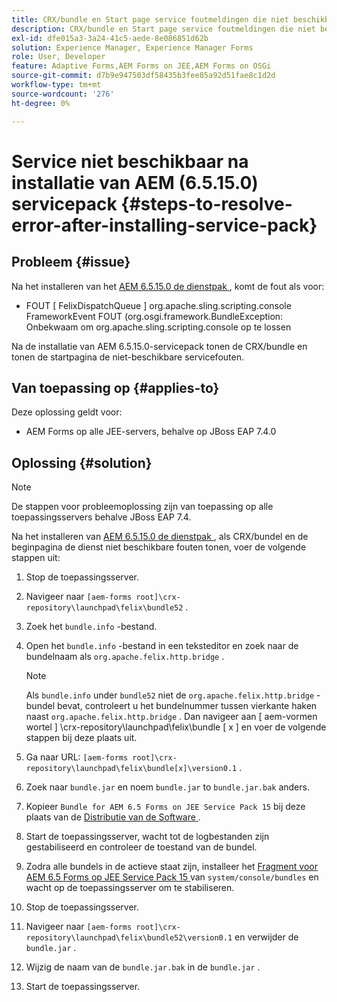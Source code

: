 ```yaml
---
title: CRX/bundle en Start page service foutmeldingen die niet beschikbaar zijn zodra het laatste 6.5.15.0-servicepakket is geïnstalleerd
description: CRX/bundle en Start page service foutmeldingen die niet beschikbaar zijn zodra het laatste 6.5.15.0-servicepakket is geïnstalleerd
exl-id: dfe015a3-3a24-41c5-aede-8e086851d62b
solution: Experience Manager, Experience Manager Forms
role: User, Developer
feature: Adaptive Forms,AEM Forms on JEE,AEM Forms on OSGi
source-git-commit: d7b9e947503df58435b3fee85a92d51fae8c1d2d
workflow-type: tm+mt
source-wordcount: '276'
ht-degree: 0%

---
```


# Service niet beschikbaar na installatie van AEM (6.5.15.0) servicepack {#steps-to-resolve-error-after-installing-service-pack}

## Probleem {#issue}

Na het installeren van het [ AEM 6.5.15.0 de dienstpak ](https://experience.adobe.com/#/downloads/content/software-distribution/en/aem.html?package=/content/software-distribution/en/details.html/content/dam/aem/public/adobe/packages/cq650/servicepack/aem-service-pkg-6.5.15.0.zip), komt de fout als voor:
* FOUT [ FelixDispatchQueue ] org.apache.sling.scripting.console FrameworkEvent FOUT (org.osgi.framework.BundleException: Onbekwaam om org.apache.sling.scripting.console op te lossen

Na de installatie van AEM 6.5.15.0-servicepack tonen de CRX/bundle en tonen de startpagina de niet-beschikbare servicefouten.

## Van toepassing op {#applies-to}

Deze oplossing geldt voor:
* AEM Forms op alle JEE-servers, behalve op JBoss EAP 7.4.0

## Oplossing {#solution}

>[!NOTE]
>
>De stappen voor probleemoplossing zijn van toepassing op alle toepassingsservers behalve JBoss EAP 7.4.

Na het installeren van [ AEM 6.5.15.0 de dienstpak ](https://experience.adobe.com/#/downloads/content/software-distribution/en/aem.html?package=/content/software-distribution/en/details.html/content/dam/aem/public/adobe/packages/cq650/servicepack/aem-service-pkg-6.5.15.0.zip), als CRX/bundel en de beginpagina de dienst niet beschikbare fouten tonen, voer de volgende stappen uit:

1. Stop de toepassingsserver.
1. Navigeer naar `[aem-forms root]\crx-repository\launchpad\felix\bundle52` .
1. Zoek het `bundle.info` -bestand.
1. Open het `bundle.info` -bestand in een teksteditor en zoek naar de bundelnaam als `org.apache.felix.http.bridge` .

   >[!NOTE]
   >
   >Als `bundle.info` under `bundle52` niet de `org.apache.felix.http.bridge` -bundel bevat, controleert u het bundelnummer tussen vierkante haken naast `org.apache.felix.http.bridge` . Dan navigeer aan [ aem-vormen wortel ] \crx-repository\launchpad\felix\bundle [ x ] en voer de volgende stappen bij deze plaats uit.

1. Ga naar URL: `[aem-forms root]\crx-repository\launchpad\felix\bundle[x]\version0.1` .
1. Zoek naar `bundle.jar` en noem `bundle.jar` to `bundle.jar.bak` anders.
1. Kopieer `Bundle for AEM 6.5 Forms on JEE Service Pack 15` bij deze plaats van de [ Distributie van de Software ](https://experience.adobe.com/#/downloads/content/software-distribution/en/aem.html?package=/content/software-distribution/en/details.html/content/dam/aem/public/adobe/packages/cq650/featurepack/bundle.jar).
1. Start de toepassingsserver, wacht tot de logbestanden zijn gestabiliseerd en controleer de toestand van de bundel.
1. Zodra alle bundels in de actieve staat zijn, installeer het [ Fragment voor AEM 6.5 Forms op JEE Service Pack 15 ](https://experience.adobe.com/#/downloads/content/software-distribution/en/aem.html?package=/content/software-distribution/en/details.html/content/dam/aem/public/adobe/packages/cq650/featurepack/org.apache.felix.http.servlet-api-1.2.0_fragment_full.jar) van `system/console/bundles` en wacht op de toepassingsserver om te stabiliseren.
1. Stop de toepassingsserver.
1. Navigeer naar `[aem-forms root]\crx-repository\launchpad\felix\bundle52\version0.1` en verwijder de `bundle.jar` .
1. Wijzig de naam van de `bundle.jar.bak` in de `bundle.jar` .
1. Start de toepassingsserver.
